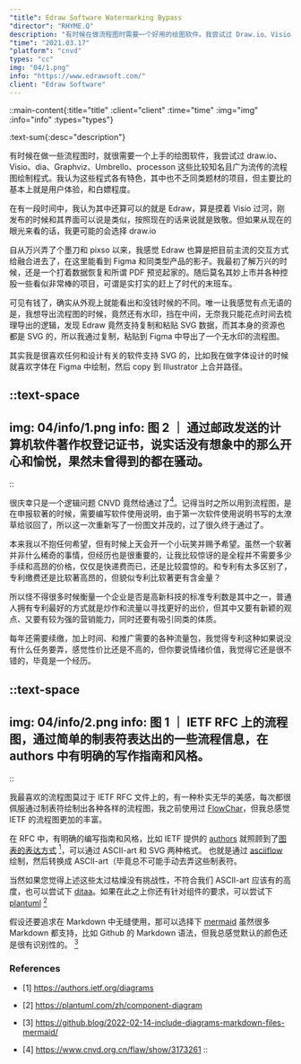 ```yaml
---
"title": Edraw Software Watermarking Bypass
"director": "RHYME.Q"
description: "有时候在做流程图时需要一个好用的绘图软件。我尝试过 Draw.io、Visio、Dia、Graphviz、Umbrello、ProcessOn 等。这些软件各有特色，主要比较的是用户体验和免费程度。Edraw 早期界面像 Visio，现在融入了 Figma 等产品的交互方式。使用时发现它支持复制粘贴 SVG 数据，方便导出无水印流程图。我喜欢支持 SVG 的软件，比如 Figma 和 Illustrator。最喜欢的流程图风格是 IETF RFC 文件中的，用制表符绘制的 ASCII-Art，简洁而美观。"
"time": "2021.03.17"
"platform": "cnvd"
types: "cc"
img: "04/1.png"
info: "https://www.edrawsoft.com/"
client: "Edraw Software"
---
```


::main-content{:title="title" :client="client" :time="time" :img="img" :info="info" :types="types"}

:text-sum{:desc="description"}

有时候在做一些流程图时，就很需要一个上手的绘图软件，我尝试过 draw.io、Visio、dia、Graphviz、Umbrello、processon 这些比较知名且广为流传的流程图绘制程式。我认为这些程式各有特色，其中也不乏同类题材的项目，但主要比的基本上就是用户体验，和白嫖程度。

在有一段时间中，我认为其中还算可以的就是 Edraw，算是摸着 Visio 过河，刚发布的时候和其界面可以说是类似，按照现在的话来说就是致敬。但如果从现在的眼光来看的话，我更可能的会选择 draw.io

自从万兴弄了个墨刀和 pixso 以来，我感觉 Edraw 也算是把目前主流的交互方式给融合进去了，在这里能看到 Figma 和同类型产品的影子。我最初了解万兴的时候，还是一个打着数据恢复和所谓 PDF 预览起家的。随后莫名其妙上市并各种控股一些看似非常棒的项目，可谓是实打实的赶上了时代的末班车。

可见有钱了，确实从外观上就能看出和没钱时候的不同。唯一让我感觉有点无语的是，我想导出流程图的时候，竟然还有水印，挡在中间，无奈我只能花点时间去梳理导出的逻辑，发现 Edraw 竟然支持复制和粘贴 SVG 数据，而其本身的资源也都是 SVG 的，所以我通过复制，粘贴到 Figma 中导出了一个无水印的流程图。

其实我是很喜欢任何和设计有关的软件支持 SVG 的，比如我在做字体设计的时候就喜欢字体在 Figma 中绘制，然后 copy 到 Illustrator 上合并路径。


::text-space
---
img: 04/info/1.png
info: 图 2 ｜ 通过邮政发送的计算机软件著作权登记证书，说实话没有想象中的那么开心和愉悦，果然未曾得到的都在骚动。
---
::

很庆幸只是一个逻辑问题 CNVD 竟然给通过了[<sup>4</sup>](#refer-anchor-4)。记得当时之所以用到流程图，是在申报软著的时候，需要编写软件使用说明，由于第一次软件使用说明书写的太潦草给驳回了，所以这一次重新写了一份图文并茂的，过了很久终于通过了。

本来我以不抱任何希望，但有时候上天会开一个小玩笑并赐予希望。虽然一个软著并非什么稀奇的事情，但经历也是很重要的，让我比较惊讶的是全程并不需要多少手续和高昂的价格，仅仅是快递费而已，还是比较震惊的。和专利有太多区别了，专利缴费还是比软著高昂的，但貌似专利比软著更有含金量？

所以怪不得很多时候衡量一个企业是否是高新科技的标准专利数是其中之一，普通人拥有专利最好的方式就是炒作和流量以寻找更好的出价，但其中又要有新颖的观点、又要有较为强的营销能力，同时还要有吸引同类的体质。

每年还需要续缴，加上时间、和推广需要的各种流量包，我觉得专利这种如果说没有什么任务要弄，感觉性价比还是不高的，但你要说情绪价值，我觉得它还是很不错的，毕竟是一个经历。

::text-space
---
img: 04/info/2.png
info: 图 1 ｜ IETF RFC 上的流程图，通过简单的制表符表达出的一些流程信息，在 authors 中有明确的写作指南和风格。
---
::

我最喜欢的流程图莫过于 IETF RFC 文件上的，有一种朴实无华的美感，每次都很佩服通过制表符绘制出各种各样的流程图，我之前使用过 [FlowChar](https://github.com/Gusabary/FlowChar)，但我总感觉 IETF 的流程图更加的丰富。

在 RFC 中，有明确的编写指南和风格，比如 IETF 提供的 [authors](https://authors.ietf.org/) 就照顾到了[图表的表达方式](https://authors.ietf.org/diagrams) [<sup>1</sup>](#refer-anchor-1)，可以通过 ASCII-art 和 SVG 两种格式。 也就是通过 [asciiflow](https://asciiflow.com/#/) 绘制，然后转换成 ASCII-art（毕竟总不可能手动去弄这些制表符。

当然如果您觉得上述这些太过枯燥没有挑战性，不符合我们 ASCII-art 应该有的高度，也可以尝试下 [ditaa](https://github.com/stathissideris/ditaa)。如果在此之上你还有针对组件的要求，可以尝试下 [plantuml](https://plantuml.com/) [<sup>2</sup>](#refer-anchor-2)

假设还要追求在 Markdown 中无缝使用，那可以选择下 [mermaid](https://github.com/mermaid-js/mermaid) 虽然很多 Markdown 都支持，比如 Github 的 Markdown 语法，但我总感觉默认的颜色还是很有识别性的。 [<sup>3</sup>](#refer-anchor-3)



### References

<div id="refer-anchor-1" class="ref" />

- [1] https://authors.ietf.org/diagrams

<div id="refer-anchor-2" class="ref" />

- [2] https://plantuml.com/zh/component-diagram

<div id="refer-anchor-3" class="ref" />

- [3] https://github.blog/2022-02-14-include-diagrams-markdown-files-mermaid/

<div id="refer-anchor-4" class="ref" />

- [4] https://www.cnvd.org.cn/flaw/show/3173261
::
